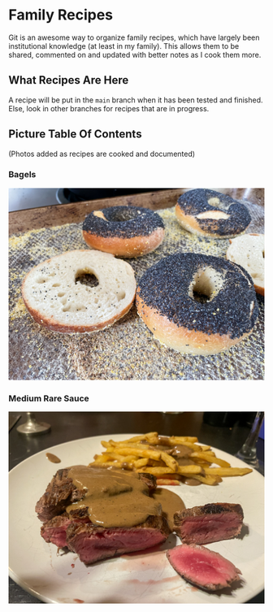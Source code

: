# Family Recipes

Git is an awesome way to organize family recipes, which have largely been institutional knowledge (at least in my family). This allows them to be shared, commented on and updated with better notes as I cook them more.

## What Recipes Are Here
A recipe will be put in the `main` branch when it has been tested and finished. Else, look in other branches for recipes that are in progress. 

## Picture Table Of Contents
(Photos added as recipes are cooked and documented)  

### Bagels
![](img/bagels.jpg)

### Medium Rare Sauce
![](img/medium_rare_sauce.jpg)